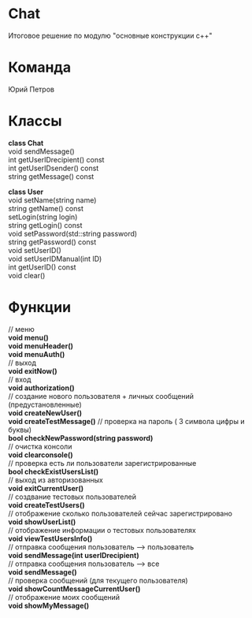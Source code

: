 # Chat
Итоговое решение по модулю "основные конструкции с++"

# Команда
Юрий Петров

# Классы
**class Chat** \
void sendMessage() \
int getUserIDrecipient() const \
int getUserIDsender() const \
string getMessage() const

**class User** \
void setName(string name) \
string getName() const \
setLogin(string login) \
string getLogin() const \
void setPassword(std::string password) \
string getPassword() const \
void setUserID() \
void setUserIDManual(int ID) \
int getUserID() const \
void clear()

# Функции
// меню \
**void menu()** \
**void menuHeader()** \
**void menuAuth()** \
// выход \
**void exitNow()** \
// вход \
**void authorization()** \
// создание нового пользователя + личных сообщений (предустановленные) \
**void createNewUser()** \
**void createTestMessage()**
// проверка на пароль ( 3 символа цифры и буквы) \
**bool checkNewPassword(string password)** \
// очистка консоли \
**void clearconsole()** \
// проверка есть ли пользователи зарегистрированные \
**bool checkExistUsersList()** \
// выход из авторизованных \
**void exitCurrentUser()** \
// создвание тестовых пользователей \
**void createTestUsers()** \
// отображение сколько пользователей сейчас зарегистрировано \
**void showUserList()** \
// отображение информации о тестовых пользователях \
**void viewTestUsersInfo()** \
// отправка сообщения пользователь --> пользователь \
**void sendMessage(int userIDrecipient)** \
// отправка сообщения пользователь --> все \
**void sendMessage()** \
// проверка сообщений (для текущего пользователя) \
**void showCountMessageCurrentUser()** \
// отображение моих сообщений \
**void showMyMessage()**





